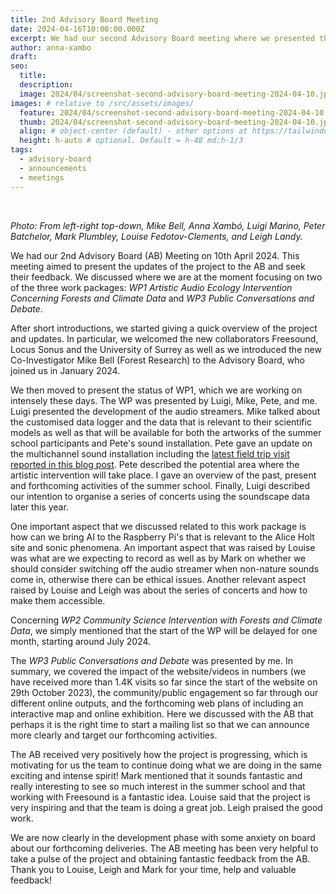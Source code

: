 ```yaml
---
title: 2nd Advisory Board Meeting
date: 2024-04-16T10:00:00.000Z
excerpt: We had our second Advisory Board meeting where we presented the development and status of the project to the Advisory Board and sought their valuable feedback.
author: anna-xambo
draft:
seo:
  title:
  description:
  image: 2024/04/screenshot-second-advisory-board-meeting-2024-04-10.jpg
images: # relative to /src/assets/images/
  feature: 2024/04/screenshot-second-advisory-board-meeting-2024-04-10.jpg
  thumb: 2024/04/screenshot-second-advisory-board-meeting-2024-04-10.jpg
  align: # object-center (default) - other options at https://tailwindcss.com/docs/object-position
  height: h-auto # optional. Default = h-48 md:h-1/3
tags:
  - advisory-board  
  - announcements
  - meetings
---
```


<br />

*Photo: From left-right top-down, Mike Bell, Anna Xambó, Luigi Marino, Peter Batchelor, Mark Plumbley, Louise Fedotov-Clements, and Leigh Landy.*

We had our 2nd Advisory Board (AB) Meeting on 10th April 2024. This meeting aimed to present the updates of the project to the AB and seek their feedback. We discussed where we are at the moment focusing on two of the three work packages: *WP1 Artistic Audio Ecology Intervention Concerning Forests and Climate Data* and *WP3 Public Conversations and Debate*. 

After short introductions, we started giving a quick overview of the project and updates. In particular, we welcomed the new collaborators Freesound, Locus Sonus and the University of Surrey as well as we introduced the new Co-Investigator Mike Bell (Forest Research) to the Advisory Board, who joined us in January 2024.

We then moved to present the status of WP1, which we are working on intensely these days. The WP was presented by Luigi, Mike, Pete, and me. Luigi presented the development of the audio streamers. Mike talked about the customised data logger and the data that is relevant to their scientific models as well as that will be available for both the artworks of the summer school participants and Pete's sound installation. Pete gave an update on the multichannel sound installation including the [latest field trip visit reported in this blog post](/2024/04/09/second-field-trip-to-alice-holt-forest/). Pete described the potential area where the artistic intervention will take place. I gave an overview of the past, present and forthcoming activities of the summer school. Finally, Luigi described our intention to organise a series of concerts using the soundscape data later this year.

One important aspect that we discussed related to this work package is how can we bring AI to the Raspberry Pi's that is relevant to the Alice Holt site and sonic phenomena. An important aspect that was raised by Louise was what are we expecting to record as well as by Mark on whether we should consider switching off the audio streamer when non-nature sounds come in, otherwise there can be ethical issues. Another relevant aspect raised by Louise and Leigh was about the series of concerts and how to make them accessible.

Concerning *WP2 Community Science Intervention with Forests and Climate Data*, we simply mentioned that the start of the WP will be delayed for one month, starting around July 2024. 

The *WP3 Public Conversations and Debate* was presented by me. In summary, we covered the impact of the website/videos in numbers (we have received more than 1.4K visits so far since the start of the website on 29th October 2023), the community/public engagement so far through our different online outputs, and the forthcoming web plans of including an interactive map and online exhibition. Here we discussed with the AB that perhaps it is the right time to start a mailing list so that we can announce more clearly and target our forthcoming activities.

The AB received very positively how the project is progressing, which is motivating for us the team to continue doing what we are doing in the same exciting and intense spirit! Mark mentioned that it sounds fantastic and really interesting to see so much interest in the summer school and that working with Freesound is a fantastic idea. Louise said that the project is very inspiring and that the team is doing a great job. Leigh praised the good work. 

We are now clearly in the development phase with some anxiety on board about our forthcoming deliveries. The AB meeting has been very helpful to take a pulse of the project and obtaining fantastic feedback from the AB. Thank you to Louise, Leigh and Mark for your time, help and valuable feedback!
